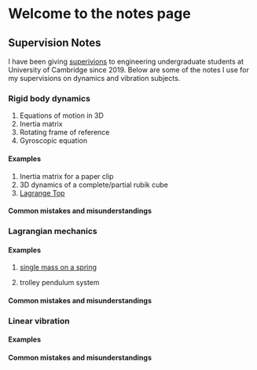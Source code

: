 # Welcome to the notes page

## Supervision Notes 

I have been giving [superivions](http://www.cambridge-strategies.org/features/education-under-supervision/) to engineering undergraduate students at University of Cambridge since 2019. Below are some of the notes I use for my supervisions on dynamics and vibration subjects. 

### Rigid body dynamics 

1. Equations of motion in 3D
2. Inertia matrix 
3. Rotating frame of reference
4. Gyroscopic equation

#### Examples 
1. Inertia matrix for a paper clip
2. 3D dynamics of a complete/partial rubik cube 
3. [Lagrange Top](/Supervision/Dynamics/LagrangeTop.md)


#### Common mistakes and misunderstandings 



### Lagrangian mechanics 

#### Examples 

1. [single mass on a spring](/Supervision/Dynamics/LagrangianMechanics_Ex/SingleMassSpring.PNG)

2. trolley pendulum system

#### Common mistakes and misunderstandings 

### Linear vibration 

#### Examples 

#### Common mistakes and misunderstandings 

